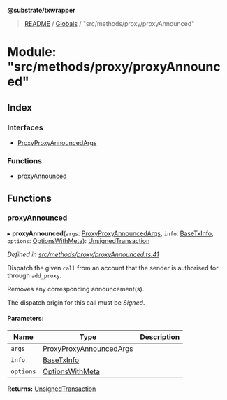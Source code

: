 **@substrate/txwrapper**

> [README](../README.md) / [Globals](../globals.md) / "src/methods/proxy/proxyAnnounced"

# Module: "src/methods/proxy/proxyAnnounced"

## Index

### Interfaces

* [ProxyProxyAnnouncedArgs](../interfaces/_src_methods_proxy_proxyannounced_.proxyproxyannouncedargs.md)

### Functions

* [proxyAnnounced](_src_methods_proxy_proxyannounced_.md#proxyannounced)

## Functions

### proxyAnnounced

▸ **proxyAnnounced**(`args`: [ProxyProxyAnnouncedArgs](../interfaces/_src_methods_proxy_proxyannounced_.proxyproxyannouncedargs.md), `info`: [BaseTxInfo](../interfaces/_src_util_types_.basetxinfo.md), `options`: [OptionsWithMeta](../interfaces/_src_util_types_.optionswithmeta.md)): [UnsignedTransaction](../interfaces/_src_util_types_.unsignedtransaction.md)

*Defined in [src/methods/proxy/proxyAnnounced.ts:41](https://github.com/paritytech/txwrapper/blob/5c4d9c5/src/methods/proxy/proxyAnnounced.ts#L41)*

Dispatch the given `call` from an account that the sender is authorised for through
`add_proxy`.

Removes any corresponding announcement(s).

The dispatch origin for this call must be _Signed_.

#### Parameters:

Name | Type | Description |
------ | ------ | ------ |
`args` | [ProxyProxyAnnouncedArgs](../interfaces/_src_methods_proxy_proxyannounced_.proxyproxyannouncedargs.md) |  |
`info` | [BaseTxInfo](../interfaces/_src_util_types_.basetxinfo.md) |  |
`options` | [OptionsWithMeta](../interfaces/_src_util_types_.optionswithmeta.md) |   |

**Returns:** [UnsignedTransaction](../interfaces/_src_util_types_.unsignedtransaction.md)
